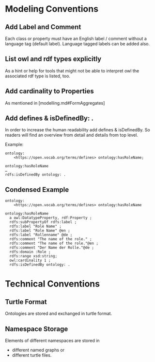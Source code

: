 # Modeling Conventions
## Add Label and Comment
Each class or property must have an English label / comment without a language tag (default label). Language tagged labels can be added also.

## List owl and rdf types explicitly
As a hint or help for tools that might not be able to interpret owl the associated rdf type is listed, too.

## Add cardinality to Properties
As mentioned in [modelling.md#FormAggregates]

## Add defines & isDefinedBy: .
In order to increase the human readability add defines & isDefinedBy. So readers will find an overview from detail and details from top level.

Example:
```owl
ontology:
	<https://open.vocab.org/terms/defines> ontology:hasRoleName;

ontology:hasRoleName
…
rdfs:isDefinedBy ontology: .
```

## Condensed Example

```owl
ontology:
	<https://open.vocab.org/terms/defines> ontology:hasRoleName

ontology:hasRoleName
  a owl:DatatypeProperty, rdf:Property ;
  rdfs:subPropertyOf rdfs:label ;
  rdfs:label "Role Name" ;
  rdfs:label "Role Name" @en ;
  rdfs:label "Rollenname" @de ;
  rdfs:comment "The name of the role." ;
  rdfs:comment "The name of the role."@en ;
  rdfs:comment "Der Name der Rolle."@de ;
  rdfs:domain :Role ;
  rdfs:range xsd:string;
  owl:cardinality 1 ;
  rdfs:isDefinedBy ontology: .
```

# Technical Conventions
## Turtle Format
Ontologies are stored and exchanged in turtle format.

## Namespace Storage
Elements of different namespaces are stored in 
* different named graphs or 
* different turtle files.